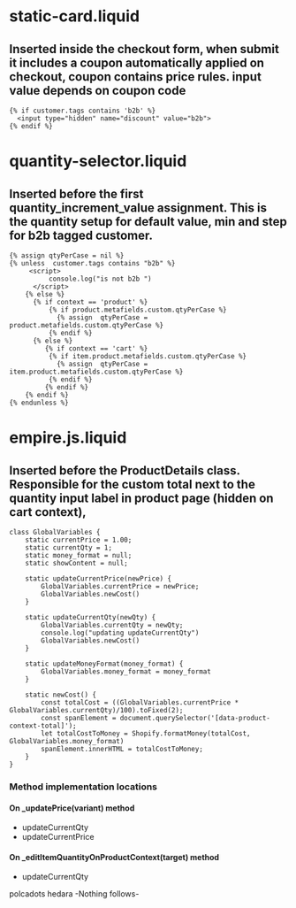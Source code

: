 
# static-card.liquid
## Inserted inside the checkout form, when submit it includes a coupon automatically applied on checkout, coupon contains price rules. input value depends on coupon code
```
{% if customer.tags contains 'b2b' %}
  <input type="hidden" name="discount" value="b2b">
{% endif %}
```
# quantity-selector.liquid
## Inserted before the first quantity_increment_value assignment. This is the quantity setup for default value, min and step for b2b tagged customer.

```
{% assign qtyPerCase = nil %}
{% unless  customer.tags contains "b2b" %}
     <script>
          console.log("is not b2b ")
      </script>
    {% else %}
      {% if context == 'product' %}
          {% if product.metafields.custom.qtyPerCase %}
            {% assign  qtyPerCase = product.metafields.custom.qtyPerCase %}
          {% endif %}
      {% else %}
         {% if context == 'cart' %}
          {% if item.product.metafields.custom.qtyPerCase %}
            {% assign  qtyPerCase = item.product.metafields.custom.qtyPerCase %}
          {% endif %}
         {% endif %}
    {% endif %}
{% endunless %}
```

# empire.js.liquid
## Inserted before the ProductDetails class. Responsible for the custom total next to the quantity input label in product page (hidden on cart context), 

```
class GlobalVariables {
    static currentPrice = 1.00;
    static currentQty = 1;
    static money_format = null;
    static showContent = null;

    static updateCurrentPrice(newPrice) {
        GlobalVariables.currentPrice = newPrice;
        GlobalVariables.newCost()
    }

    static updateCurrentQty(newQty) {
        GlobalVariables.currentQty = newQty;
        console.log("updating updateCurrentQty")
        GlobalVariables.newCost()
    }

    static updateMoneyFormat(money_format) {
        GlobalVariables.money_format = money_format
    }

    static newCost() {
        const totalCost = ((GlobalVariables.currentPrice * GlobalVariables.currentQty)/100).toFixed(2);  
        const spanElement = document.querySelector('[data-product-context-total]');
        let totalCostToMoney = Shopify.formatMoney(totalCost, GlobalVariables.money_format)
        spanElement.innerHTML = totalCostToMoney;
    }
}
```

### Method implementation locations
#### On _updatePrice(variant) method
- updateCurrentQty
- updateCurrentPrice

#### On _editItemQuantityOnProductContext(target) method
- updateCurrentQty

polcadots
hedara
  -Nothing follows-